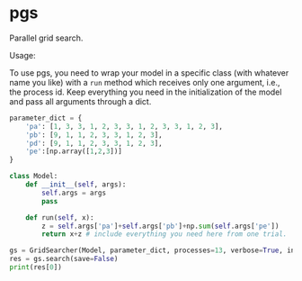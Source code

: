 # pgs
Parallel grid search.

Usage:

To use pgs, you need to wrap your model in a specific class (with whatever name you like) with a `run` method which receives only one argument, i.e., the process id. Keep everything you need in the initialization of the model and pass all arguments through a dict.

~~~python
parameter_dict = {
    'pa': [1, 3, 3, 1, 2, 3, 3, 1, 2, 3, 3, 1, 2, 3],
    'pb': [9, 1, 1, 2, 3, 3, 1, 2, 3],
    'pd': [9, 1, 1, 2, 3, 3, 1, 2, 3],
    'pe':[np.array([1,2,3])]
}

class Model:
    def __init__(self, args):
        self.args = args
        pass

    def run(self, x):
        z = self.args['pa']+self.args['pb']+np.sum(self.args['pe'])
        return x+z # include everything you need here from one trial.

gs = GridSearcher(Model, parameter_dict, processes=13, verbose=True, interval=0.1)
res = gs.search(save=False)
print(res[0])
~~~
